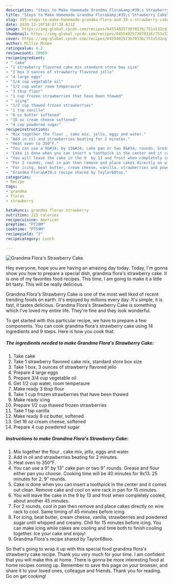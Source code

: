```yaml
---
description: "Steps to Make Homemade Grandma Flora&amp;#39;s Strawberry Cake"
title: "Steps to Make Homemade Grandma Flora&amp;#39;s Strawberry Cake"
slug: 595-steps-to-make-homemade-grandma-flora-and-39-s-strawberry-cake
date: 2020-12-10T18:07:38.611Z
image: https://img-global.cpcdn.com/recipes/6455402573070336/751x532cq70/grandma-floras-strawberry-cake-recipe-main-photo.jpg
thumbnail: https://img-global.cpcdn.com/recipes/6455402573070336/751x532cq70/grandma-floras-strawberry-cake-recipe-main-photo.jpg
cover: https://img-global.cpcdn.com/recipes/6455402573070336/751x532cq70/grandma-floras-strawberry-cake-recipe-main-photo.jpg
author: Millie McGee
ratingvalue: 4.2
reviewcount: 28069
recipeingredient:
- " cake"
- "1 strawberry flavored cake mix standard store box size"
- "1 box 3 ounces of strawberry flavored jello"
- "4 large eggs"
- "3/4 cup vegetable oil"
- "1/2 cup water room temperaure"
- "3 tbsp flour"
- "1 cup frozen strawberries that have been thawed"
- " icing"
- "1/2 cup thawed frozen strawberries"
- "1 tsp vanilla"
- "8 oz butter softened"
- "16 oz cream cheese softened"
- "4 cup powdered sugar"
recipeinstructions:
- "Mix together the flour , cake mix, jello, eggs and water."
- "Add in oil and strawberries beating for 2 minutes."
- "Heat oven to 350°F."
- "You can use a 9&#34; by 13&#34; cake pan or two 9&#34; rounds. Grease and flour either pan you choose. Cooking time will be 40 minutes for 9x13. 25 minutes for 2, 9&#34; rounds."
- "Cake is done when you can insert a toothpick in the center and it comes out clean. Remove cake and cool on wire rack in pan for 15 minutes."
- "You will leave the cake in the 9  by 13 and frost when completely cooled, about another 45 minutes."
- "For 2 rounds, cool in pan then remove and place cakes directly on wire rack to cool. Same timing of 45 minutes before icing."
- "For icing, beat butter, cream cheese, vanilla, strawberries and powdered sugar until whipped and creamy. Chill for 15 minutes before icing. You can make icing while cakes are cooling and time both to finish cooling together. Ice your cake and enjoy!"
- "Grandma Flora&#39;s recipe shared by Taylor68too."
categories:
- Recipe
tags:
- grandma
- floras
- strawberry

katakunci: grandma floras strawberry 
nutrition: 223 calories
recipecuisine: American
preptime: "PT20M"
cooktime: "PT59M"
recipeyield: "3"
recipecategory: Lunch

---
```



![Grandma Flora&#39;s Strawberry Cake](https://img-global.cpcdn.com/recipes/6455402573070336/751x532cq70/grandma-floras-strawberry-cake-recipe-main-photo.jpg)

Hey everyone, hope you are having an amazing day today. Today, I'm gonna show you how to prepare a special dish, grandma flora&#39;s strawberry cake. It is one of my favorites food recipes. This time, I am going to make it a little bit tasty. This will be really delicious.

Grandma Flora&#39;s Strawberry Cake is one of the most well liked of recent trending foods on earth. It's enjoyed by millions every day. It's simple, it is fast, it tastes delicious. Grandma Flora&#39;s Strawberry Cake is something which I've loved my entire life. They're fine and they look wonderful.




To get started with this particular recipe, we have to prepare a few components. You can cook grandma flora&#39;s strawberry cake using 14 ingredients and 9 steps. Here is how you cook that.

<!--inarticleads1-->

##### The ingredients needed to make Grandma Flora&#39;s Strawberry Cake:

1. Take  cake
1. Take 1 strawberry flavored cake mix, standard store box size
1. Take 1 box, 3 ounces of strawberry flavored jello
1. Prepare 4 large eggs
1. Prepare 3/4 cup vegetable oil
1. Get 1/2 cup water, room temperaure
1. Make ready 3 tbsp flour
1. Take 1 cup frozen strawberries that have been thawed
1. Make ready  icing
1. Prepare 1/2 cup thawed frozen strawberries
1. Take 1 tsp vanilla
1. Make ready 8 oz butter, softened
1. Get 16 oz cream cheese, softened
1. Prepare 4 cup powdered sugar




<!--inarticleads2-->

##### Instructions to make Grandma Flora&#39;s Strawberry Cake:

1. Mix together the flour , cake mix, jello, eggs and water.
1. Add in oil and strawberries beating for 2 minutes.
1. Heat oven to 350°F.
1. You can use a 9&#34; by 13&#34; cake pan or two 9&#34; rounds. Grease and flour either pan you choose. Cooking time will be 40 minutes for 9x13. 25 minutes for 2, 9&#34; rounds.
1. Cake is done when you can insert a toothpick in the center and it comes out clean. Remove cake and cool on wire rack in pan for 15 minutes.
1. You will leave the cake in the 9  by 13 and frost when completely cooled, about another 45 minutes.
1. For 2 rounds, cool in pan then remove and place cakes directly on wire rack to cool. Same timing of 45 minutes before icing.
1. For icing, beat butter, cream cheese, vanilla, strawberries and powdered sugar until whipped and creamy. Chill for 15 minutes before icing. You can make icing while cakes are cooling and time both to finish cooling together. Ice your cake and enjoy!
1. Grandma Flora&#39;s recipe shared by Taylor68too.




So that's going to wrap it up with this special food grandma flora&#39;s strawberry cake recipe. Thank you very much for your time. I am confident that you will make this at home. There is gonna be more interesting food at home recipes coming up. Remember to save this page on your browser, and share it to your loved ones, colleague and friends. Thank you for reading. Go on get cooking!
